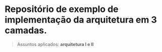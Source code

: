 # Repositório de exemplo de implementação da arquitetura em 3 camadas.

> Assuntos aplicados: **arquitetura I e II**
